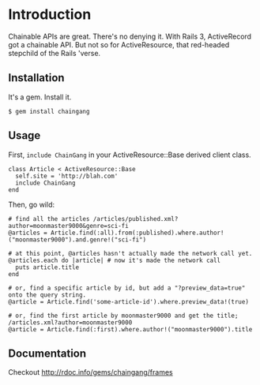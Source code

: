 # Introduction

Chainable APIs are great. There's no denying it. With Rails 3, ActiveRecord got a chainable API. But not so for ActiveResource, 
that red-headed stepchild of the Rails 'verse.

## Installation

It's a gem. Install it.

    $ gem install chaingang

## Usage

First, `include ChainGang` in your ActiveResource::Base derived client class.

    class Article < ActiveResource::Base
      self.site = 'http://blah.com'
      include ChainGang
    end

Then, go wild:

    # find all the articles /articles/published.xml?author=moonmaster9000&genre=sci-fi
    @articles = Article.find(:all).from(:published).where.author!("moonmaster9000").and.genre!("sci-fi")
    
    # at this point, @articles hasn't actually made the network call yet. 
    @articles.each do |article| # now it's made the network call
      puts article.title
    end

    # or, find a specific article by id, but add a "?preview_data=true" onto the query string.
    @article = Article.find('some-article-id').where.preview_data!(true)

    # or, find the first article by moonmaster9000 and get the title; /articles.xml?author=moonmaster9000
    @article = Article.find(:first).where.author!("moonmaster9000").title

## Documentation

Checkout http://rdoc.info/gems/chaingang/frames
